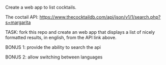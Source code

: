 Create a web app to list cocktails.

The coctail API: https://www.thecocktaildb.com/api/json/v1/1/search.php?s=margarita

TASK: fork this repo and create an web app that displays a list of nicely formatted results, in english, from the API link above.

BONUS 1: provide the ability to search the api

BONUS 2: allow switching between languages
